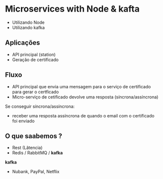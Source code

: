 # Microservices with Node & kafta

- Utilizando Node
- Utilizando kafka

## Aplicações

- API principal (station)
- Geração de certificado

## Fluxo

- API principal que envia uma mensagem para o serviço de certificado para gerar o certficado
- Micro-serviço de cetificado devolve uma resposta (síncrona/assíncrona)

Se conseguir síncrona/assíncrona:
  
- receber uma resposta assíncrona de quando o email com o certificado foi enviado

## O que saabemos ?

- Rest (Lâtencia)
- Redis / RabbitMQ /  **kafka**

**kafka**
- Nubank, PayPal, Netflix

